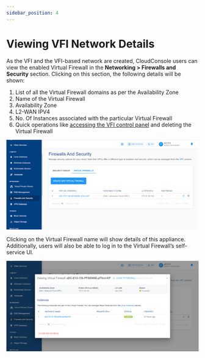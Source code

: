 ```yaml
---
sidebar_position: 4
---
```

# Viewing VFI Network Details

As the VFI and the VFI-based network are created, CloudConsole users can view the enabled Virtual Firewall in the **Networking > Firewalls and Security** section. Clicking on this section, the following details will be shown:

1. List of all the Virtual Firewall domains as per the Availability Zone
2. Name of the Virtual Firewall
3. Availability Zone
4. L2-WAN IPV4
5. No. Of Instances associated with the particular Virtual Firewall
6. Quick operations like [accessing the VFI control panel](AccessingtheVFIControlPanel) and deleting the Virtual Firewall

![Viewing VFI Network Details](img/ViewingVFINetworkDetails1.png)

Clicking on the Virtual Firewall name will show details of this appliance. Additionally, users will also be able to log in to the Virtual Firewall’s self-service UI.

![Viewing VFI Network Details](img/ViewingVFINetworkDetails2.png)

